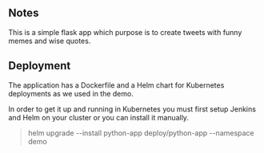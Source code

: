 ## Notes

This is a simple flask app which purpose is to create tweets with funny memes and wise quotes. 

## Deployment

The application has a Dockerfile and a Helm chart for Kubernetes deployments as we used in the demo. 

In order to get it up and running in Kubernetes you must first setup Jenkins and Helm on your cluster or you can install it manually.

> helm upgrade --install python-app deploy/python-app --namespace demo

